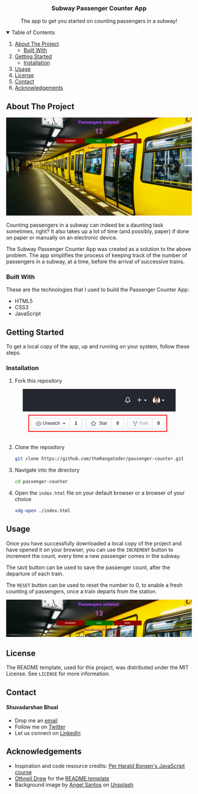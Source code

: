   <h3 align="center">Subway Passenger Counter App</h3>

  <p align="center">
    The app to get you started on counting passengers in a subway!
    <br />
  </p>
</p>



<!-- TABLE OF CONTENTS -->
<details open="open">
  <summary>Table of Contents</summary>
  <ol>
    <li>
      <a href="#about-the-project">About The Project</a>
      <ul>
        <li><a href="#built-with">Built With</a></li>
      </ul>
    </li>
    <li>
      <a href="#getting-started">Getting Started</a>
      <ul>
        <li><a href="#installation">Installation</a></li>
      </ul>
    </li>
    <li><a href="#usage">Usage</a></li>
    <li><a href="#license">License</a></li>
    <li><a href="#contact">Contact</a></li>
    <li><a href="#acknowledgements">Acknowledgements</a></li>
  </ol>
</details>



<!-- ABOUT THE PROJECT -->
## About The Project

<div style="text-align:center"><img src="./images/pc_initial.png" /></div>

Counting passengers in a subway can indeed be a daunting task sometimes, right? It also takes up a lot of time (and possibly, paper) if done on paper or manually on an electronic device.<br/>

The Subway Passenger Counter App was created as a solution to the above problem. The app simplifies the process of keeping track of the number of passengers in a subway, at a time, before the arrival of successive trains.

### Built With

These are the technologies that I used to build the Passenger Counter App:
* HTML5
* CSS3
* JavaScript



<!-- GETTING STARTED -->
## Getting Started

To get a local copy of the app, up and running on your system, follow these steps.


### Installation

1. Fork this repository
<div style="text-align:center"><img src="./images/fork.png" /></div>

2. Clone the repository
   ```sh
   git clone https://github.com/theRangeCoder/passenger-counter.git
   ```
3. Navigate into the directory
   ```sh
   cd passenger-counter
   ```
4. Open the `index.html` file on your default browser or a browser of your choice
   ```sh
   xdg-open ./index.html
   ``` 



<!-- USAGE EXAMPLES -->
## Usage

Once you have successfully downloaded a local copy of the project and have opened it on your browser, you can use the `INCREMENT` button to increment the count, every time a new passenger comes in the subway.<br/>

The `SAVE` button can be used to save the passenger count, after the departure of each train.<br/>

The `RESET` button can be used to reset the number to 0, to enable a fresh counting of passengers, once a train departs from the station.

<div style="text-align:center"><img src="./images/operations.png" /></div>


<!-- LICENSE -->
## License

The README template, used for this project, was distributed under the MIT License. See `LICENSE` for more information.



<!-- CONTACT -->
## Contact

#### Shuvadarshan Bhual
* Drop me an [email](mailto:sbhual1998@gmail.com) 
* Follow me on [Twitter](https://twitter.com/theRangeCoder)
* Let us connect on [LinkedIn](https://www.linkedin.com/in/shuvadarshan-bhual)



<!-- ACKNOWLEDGEMENTS -->
## Acknowledgements
* Inspiration and code resource credits: [Per Harald Borgen's JavaScript course](https://scrimba.com/learn/learnjavascript)
* [Othneil Drew](https://www.othneildrew.com) for the [README template](https://github.com/othneildrew/Best-README-Template)
* Background image by <a href="https://unsplash.com/@afs_snapshots?utm_source=unsplash&utm_medium=referral&utm_content=creditCopyText">Angel Santos</a> on <a href="https://unsplash.com/photos/-uN8tkM1JrM">Unsplash</a>

